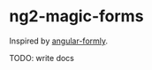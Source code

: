 # ng2-magic-forms

Inspired by [angular-formly](https://github.com/formly-js/angular-formly).

TODO: write docs